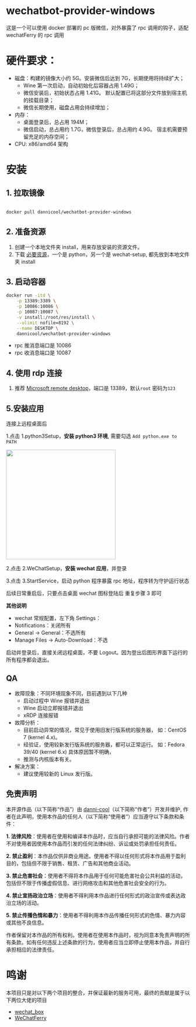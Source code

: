 # wechatbot-provider-windows

这是一个可以使用 docker 部署的 pc 版微信，对外暴露了 rpc 调用的钩子，适配 wechatFerry 的 rpc 调用

# 硬件要求：

- 磁盘：构建的镜像大小约 5G。安装微信后达到 7G，长期使用将持续扩大；
  - Wine 第一次启动，自动初始化后容器占用 1.49G；
  - 微信安装后，初始状态占用 1.41G。 默认配置已将这部分文件放到宿主机的挂载目录；
  - 微信长期使用，磁盘占用会持续增加；
- 内存：
  - 桌面登录后，总占用 194M；
  - 微信启动，总占用约 1.7G，微信登录后，总占用约 4.9G。 宿主机需要预留充足的内存空间；
- CPU: x86/amd64 架构

# 安装

## 1. 拉取镜像

```bash

docker pull dannicool/wechatbot-provider-windows
```

## 2. 准备资源

1. 创建一个本地文件夹 install，用来存放安装的资源文件。
2. 下载 [必要资源](https://github.com/danni-cool/wechatbot-provider-windows/releases/tag/v3.9.11.25)，一个是 python，另一个是 wechat-setup, 都先放到本地文件夹 install

## 3. 启动容器

```bash
docker run -itd \
    -p 13389:3389 \
    -p 10086:10086 \
    -p 10087:10087 \
    -v install:/root/res/install \
    --ulimit nofile=8192 \
    --name DESKTOP \
    dannicool/wechatbot-provider-windows
```

- rpc 推消息端口是 10086
- rpc 收消息端口是 10087

## 4. 使用 rdp 连接

1. 推荐 [Microsoft remote desktop](https://apps.microsoft.com/detail/9wzdncrfj3ps?hl=en-US&gl=US)，端口是 13389，默认`root` 密码为`123`

## 5.安装应用

连接上远程桌面后

1.点击 1.python3Setup，**安装 python3 环境**, 需要勾选 `Add python.exe to PATH`

<img src="https://github.com/user-attachments/assets/f7bb6a99-113e-4dbc-bb43-bca079278a0c" width=300 />

2.点击 2.WeChatSetup，**安装 wechat 应用**，并登录

3.点击 3.StartService，启动 python 程序暴露 rpc 地址，程序转为守护运行状态

后续日常重启后，只要点击桌面 wechat 图标登陆后 重复步骤 3 即可

**其他说明**

- wechat 常规配置，左下角 Settings：
- Notifications：关闭所有
- General -> General：不选所有
- Manage Files -> Auto-Download：不选

启动并登录后，直接关闭远程桌面，不要 Logout。因为登出后图形界面下运行的所有程序都会退出。

## QA

- 故障现象：不同环境现象不同，目前遇到以下几种
  - 启动过程中 Wine 报错并退出
  - Wine 启动立即报错并退出
  - xRDP 连接报错
- 故障分析：
  - 目前启动异常的情况，常见于使用旧发行版系统的服务器， 如：CentOS 7 (kernel 4.x)。
  - 经验证，使用较新发行版系统的服务器，都可以正常运行。 如：Fedora 39/40 (kernel 6.x) 具体原因暂不明确，
  - 推测与内核版本有关。
- 解决方案：
  - 建议使用较新的 Linux 发行版。

## 免责声明

本开源作品（以下简称“作品”）由 [danni-cool](https://github.com/danni-cool)（以下简称“作者”）开发并维护, 作者在此声明，使用本作品的任何人（以下简称“使用者”）应当遵守以下条款和条件：

**1. 法律风险**：使用者在使用和编译本作品时，应当自行承担可能的法律风险。作者不对使用者因使用本作品而引发的任何法律纠纷、诉讼或处罚承担任何责任。

**2. 禁止盈利**：本作品仅供非商业用途。使用者不得以任何形式将本作品用于盈利目的，包括但不限于销售、租赁、广告和其他商业活动。

**3. 禁止危害社会**：使用者不得将本作品用于任何可能危害社会公共利益的活动，包括但不限于传播虚假信息、进行网络攻击和其他危害社会安全的行为。

**4. 禁止宣扬政治立场**：使用者不得利用本作品进行任何形式的政治宣传或表达政治立场的活动。

**5. 禁止传播色情和暴力**：使用者不得利用本作品传播任何形式的色情、暴力内容或其他不良信息。

作者保留对本作品的所有权利。使用者在使用本作品时，视为同意本免责声明的所有条款。如有任何违反上述条款的行为，使用者应当立即停止使用本作品，并自行承担相应的法律责任。

# 鸣谢

本项目只是对以下两个项目的整合，并保证最新的服务可用，最终的贡献是属于以下两位大佬的项目

- [wechat_box](https://github.com/Saroth/docker_wechat)
- [WeChatFerry](https://github.com/lich0821/WeChatFerry)

